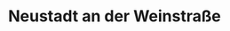 ---
title: Neustadt an der Weinstraße
url: /neustadt-an-der-weinstrasse/
latitude: 49.346
longitude: 8.139
---